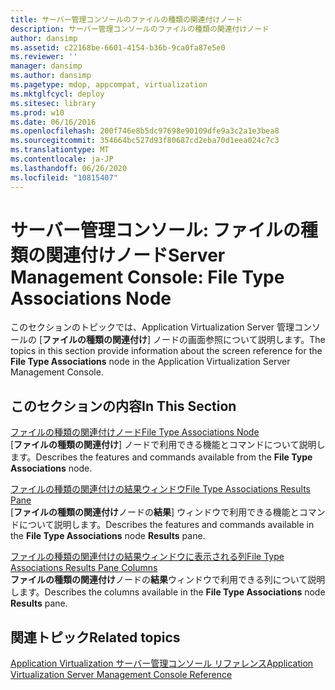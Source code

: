 ```yaml
---
title: サーバー管理コンソールのファイルの種類の関連付けノード
description: サーバー管理コンソールのファイルの種類の関連付けノード
author: dansimp
ms.assetid: c22168be-6601-4154-b36b-9ca0fa87e5e0
ms.reviewer: ''
manager: dansimp
ms.author: dansimp
ms.pagetype: mdop, appcompat, virtualization
ms.mktglfcycl: deploy
ms.sitesec: library
ms.prod: w10
ms.date: 06/16/2016
ms.openlocfilehash: 200f746e8b5dc97698e90109dfe9a3c2a1e3bea8
ms.sourcegitcommit: 354664bc527d93f80687cd2eba70d1eea024c7c3
ms.translationtype: MT
ms.contentlocale: ja-JP
ms.lasthandoff: 06/26/2020
ms.locfileid: "10815407"
---
```

# <span data-ttu-id="6e4a3-103">サーバー管理コンソール: ファイルの種類の関連付けノード</span><span class="sxs-lookup"><span data-stu-id="6e4a3-103">Server Management Console: File Type Associations Node</span></span>


<span data-ttu-id="6e4a3-104">このセクションのトピックでは、Application Virtualization Server 管理コンソールの [**ファイルの種類の関連付け**] ノードの画面参照について説明します。</span><span class="sxs-lookup"><span data-stu-id="6e4a3-104">The topics in this section provide information about the screen reference for the **File Type Associations** node in the Application Virtualization Server Management Console.</span></span>

## <span data-ttu-id="6e4a3-105">このセクションの内容</span><span class="sxs-lookup"><span data-stu-id="6e4a3-105">In This Section</span></span>


<a href="" id="file-type-associations-node"></a>[<span data-ttu-id="6e4a3-106">ファイルの種類の関連付けノード</span><span class="sxs-lookup"><span data-stu-id="6e4a3-106">File Type Associations Node</span></span>](file-type-associations-node.md)  
<span data-ttu-id="6e4a3-107">[**ファイルの種類の関連付け**] ノードで利用できる機能とコマンドについて説明します。</span><span class="sxs-lookup"><span data-stu-id="6e4a3-107">Describes the features and commands available from the **File Type Associations** node.</span></span>

<a href="" id="file-type-associations-results-pane"></a>[<span data-ttu-id="6e4a3-108">ファイルの種類の関連付けの結果ウィンドウ</span><span class="sxs-lookup"><span data-stu-id="6e4a3-108">File Type Associations Results Pane</span></span>](file-type-associations-results-pane.md)  
<span data-ttu-id="6e4a3-109">[**ファイルの種類の関連付け**ノードの**結果**] ウィンドウで利用できる機能とコマンドについて説明します。</span><span class="sxs-lookup"><span data-stu-id="6e4a3-109">Describes the features and commands available in the **File Type Associations** node **Results** pane.</span></span>

<a href="" id="file-type-associations-results-pane-columns"></a>[<span data-ttu-id="6e4a3-110">ファイルの種類の関連付けの結果ウィンドウに表示される列</span><span class="sxs-lookup"><span data-stu-id="6e4a3-110">File Type Associations Results Pane Columns</span></span>](file-type-associations-results-pane-columns.md)  
<span data-ttu-id="6e4a3-111">**ファイルの種類の関連付け**ノードの**結果**ウィンドウで利用できる列について説明します。</span><span class="sxs-lookup"><span data-stu-id="6e4a3-111">Describes the columns available in the **File Type Associations** node **Results** pane.</span></span>

## <span data-ttu-id="6e4a3-112">関連トピック</span><span class="sxs-lookup"><span data-stu-id="6e4a3-112">Related topics</span></span>


[<span data-ttu-id="6e4a3-113">Application Virtualization サーバー管理コンソール リファレンス</span><span class="sxs-lookup"><span data-stu-id="6e4a3-113">Application Virtualization Server Management Console Reference</span></span>](application-virtualization-server-management-console-reference.md)

 

 





